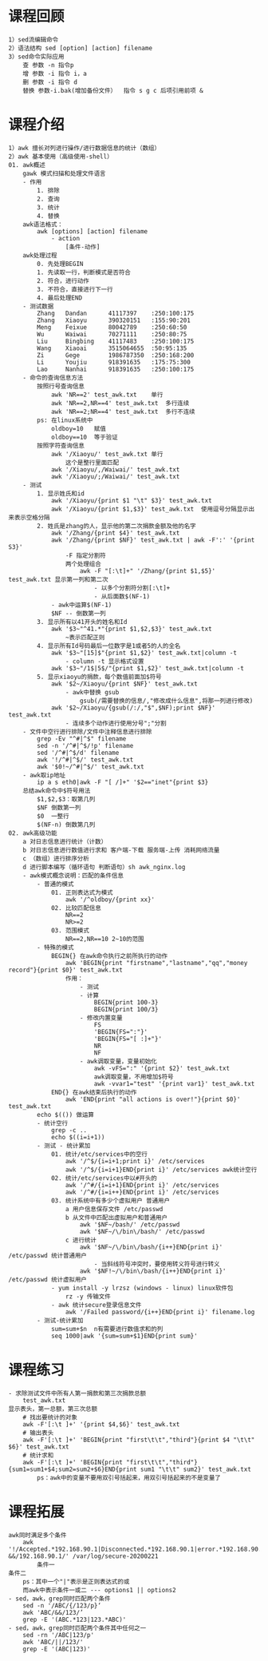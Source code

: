 # 课程回顾
	1）sed流编辑命令
	2）语法结构 sed [option] [action] filename
	3）sed命令实际应用
		查 参数 -n 指令p
		增 参数 -i 指令 i，a
		删 参数 -i 指令 d
		替换 参数-i.bak(增加备份文件）  指令 s g c 后项引用前项 &
		
# 课程介绍
	1）awk 擅长对列进行操作/进行数据信息的统计（数组）
	2）awk 基本使用（高级使用-shell）
	01. awk概述
		gawk 模式扫描和处理文件语言
		- 作用
			1. 排除
			2. 查询
			3. 统计
			4. 替换
		awk语法格式：
			awk [options] [action] filename
				- action
					[条件-动作]
		awk处理过程
			0. 先处理BEGIN
			1. 先读取一行，判断模式是否符合
			2. 符合，进行动作
			3. 不符合，直接进行下一行
			4. 最后处理END
		- 测试数据
			Zhang	Dandan		41117397	:250:100:175
			Zhang	Xiaoyu		390320151	:155:90:201
			Meng	Feixue		80042789	:250:60:50
			Wu		Waiwai		70271111	:250:80:75
			Liu		Bingbing	41117483	:250:100:175
			Wang	Xiaoai		3515064655	:50:95:135
			Zi		Gege		1986787350	:250:168:200
			Li		Youjiu		918391635	:175:75:300
			Lao		Nanhai		918391635	:250:100:175
		- 命令的查询信息方法
			按照行号查询信息
				awk 'NR==2' test_awk.txt	单行
				awk 'NR==2,NR==4' test_awk.txt	多行连续
				awk 'NR==2;NR==4' test_awk.txt	多行不连续
			ps: 在linux系统中
				oldboy=10	赋值
				oldboy==10	等于验证
			按照字符查询信息
				awk '/Xiaoyu/' test_awk.txt	单行
					这个是整行里面匹配
				awk '/Xiaoyu/,/Waiwai/' test_awk.txt
				awk '/Xiaoyu/;/Waiwai/' test_awk.txt
		- 测试
			1. 显示姓氏和id
				awk '/Xiaoyu/{print $1 "\t" $3}' test_awk.txt 
				awk '/Xiaoyu/{print $1,$3}' test_awk.txt  使用逗号分隔显示出来表示空格分隔
			2. 姓氏是zhang的人，显示他的第二次捐款金额及他的名字
				awk '/Zhang/{print $4}' test_awk.txt
				awk '/Zhang/{print $NF}' test_awk.txt | awk -F':' '{print S3}'
					-F 指定分割符
					两个处理组合
						awk -F "[:\t]+" '/Zhang/{print $1,$5}' test_awk.txt 显示第一列和第二次
							- 以多个分割符分割[:\t]+
							- 从后面数$(NF-1)
				- awk中运算$(NF-1)
				$NF -- 倒数第一列
			3. 显示所有以41开头的姓名和Id
				awk '$3~"^41.*"{print $1,$2,$3}' test_awk.txt
					~表示匹配正则
			4. 显示所有Id号码最后一位数字是1或者5的人的全名
				awk '$3~"[15]$"{print $1,$2}' test_awk.txt|column -t
					- column -t 显示格式设置
				awk '$3~"/1$|5$/"{print $1,$2}' test_awk.txt|column -t
			5. 显示xiaoyu的捐款，每个数值前面加$符号
				awk '$2~/Xiaoyu/{print $NF}' test_awk.txt
					- awk中替换 gsub
						gsub(/需要替换的信息/,"修改成什么信息",将那一列进行修改)
				awk '$2~/Xiaoyu/{gsub(/:/,"$",$NF);print $NF}' test_awk.txt
					- 连续多个动作进行使用分号";"分割
		- 文件中空行进行排除/文件中注释信息进行排除
			grep -Ev "^#|^$" filename
			sed -n '/^#|^$/!p' filename
			sed '/^#|^$/d' filename
			awk '!/^#|^$/' test_awk.txt
			awk '$0!~/^#|^$/' test_awk.txt
		- awk取ip地址
			ip a s eth0|awk -F "[ /]+" '$2=="inet"{print $3}
		总结awk命令中$符号用法
			$1,$2,$3：取第几列
			$NF	倒数第一列
			$0	一整行
			$(NF-n)	倒数第几列
	02. awk高级功能
		a 对日志信息进行统计（计数）
		b 对日志信息进行数值进行求和 客户端-下载 服务端-上传 消耗网络流量
		c （数组）进行排序分析
		d 进行脚本编写（循环语句 判断语句）sh awk_nginx.log
		- awk模式概念说明：匹配的条件信息
			- 普通的模式
				01. 正则表达式为模式
					awk '/^oldboy/{print xx}'
				02. 比较匹配信息
					NR==2
					NR>=2
				03. 范围模式
					NR==2,NR==10 2~10的范围
			- 特殊的模式
				BEGIN{} 在awk命令执行之前所执行的动作
					awk 'BEGIN{print "firstname","lastname","qq","money record"}{print $0}' test_awk.txt
					作用：
						- 测试
						- 计算
							BEGIN{print 100-3}
							BEGIN{print 100/3}
						- 修改内置变量
							FS
							'BEGIN{FS=":"}'
							'BEGIN{FS="[ :]+"}'
							NR
							NF
						- awk调取变量，变量初始化
							awk -vFS=":" '{print $2}' test_awk.txt
							awk调取变量，不用增加$符号
							awk -vvar1="test" '{print var1}' test_awk.txt
				END{} 在awk结束后执行的动作
					awk 'END{print "all actions is over!"}{print $0}' test_awk.txt
			echo $(()) 做运算
			- 统计空行
				grep -c ..
				echo $((i=i+1))
			- 测试 - 统计累加
				01. 统计/etc/services中的空行
					awk '/^$/{i=i+1;print i}' /etc/services
					awk '/^$/{i=i+1}END{print i}' /etc/services awk统计空行
				02. 统计/etc/services中以#开头的
					awk '/^#/{i=i+1}END{print i}' /etc/services
					awk '/^#/{i=i++}END{print i}' /etc/services
				03. 统计系统中有多少个虚拟用户 普通用户
					a 用户信息保存文件 /etc/passwd
					b 从文件中匹配出虚拟用户和普通用户
						awk '$NF~/bash/' /etc/passwd
						awk '$NF~/\/bin\/bash/' /etc/passwd
					c 进行统计
						awk '$NF~/\/bin\/bash/{i++}END{print i}' /etc/passwd 统计普通用户
							- 当斜线符号冲突时，要使用转义符号进行转义
						awk '$NF!~/\/bin\/bash/{i++}END{print i}' /etc/passwd 统计虚拟用户
				- yum install -y lrzsz (windows - linux) linux软件包
					rz -y 传输文件
				- awk 统计secure登录信息文件
					awk '/Failed password/{i++}END{print i}' filename.log
			- 测试-统计累加
				sum=sum+$n	n有需要进行数值求和的列
				seq 1000|awk '{sum=sum+$1}END{print sum}'
					
# 课程练习
	- 求除测试文件中所有人第一捐款和第三次捐款总额
		test_awk.txt
	显示表头，第一总额，第三次总额
		# 找出要统计的对象
		awk -F'[:\t ]+' '{print $4,$6}' test_awk.txt
		# 输出表头
		awk -F'[:\t ]+' 'BEGIN{print "first\t\t","third"}{print $4 "\t\t" $6}' test_awk.txt
		# 统计求和
		awk -F'[:\t ]+' 'BEGIN{print "first\t\t","third"}{sum1=sum1+$4;sum2=sum2+$6}END{print sum1 "\t\t" sum2}' test_awk.txt
			ps：awk中的变量不要用双引号括起来，用双引号括起来的不是变量了
# 课程拓展
	awk同时满足多个条件
		awk '!/Accepted.*192.168.90.1|Disconnected.*192.168.90.1|error.*192.168.90.1/	&&/192.168.90.1/' /var/log/secure-20200221
			条件一																			条件二
		ps：其中一个"|"表示是正则表达式的或
		而awk中表示条件一或二 --- options1 || options2
	- sed，awk，grep同时匹配两个条件
		sed -n '/ABC/{/123/p}‘
		awk 'ABC/&&/123/’
		grep -E '(ABC.*123|123.*ABC)'
	- sed，awk，grep同时匹配两个条件其中任何之一
		sed -rn '/ABC|123/p'
		awk 'ABC/||/123/'
		grep -E '(ABC|123)'